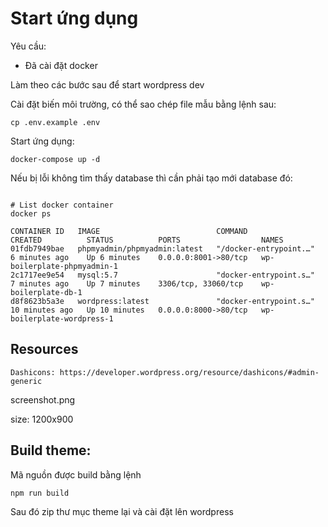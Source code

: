 # Start ứng dụng

Yêu cầu:

- Đã cài đặt docker

Làm theo các bước sau để start wordpress dev

Cài đặt biến môi trường, có thể sao chép file mẫu bằng lệnh sau: 
```text
cp .env.example .env
```

Start ứng dụng: 
```text
docker-compose up -d
```

Nếu bị lỗi không tìm thấy database thì cần phải tạo mới database đó:

```text

# List docker container
docker ps

CONTAINER ID   IMAGE                          COMMAND                  CREATED          STATUS          PORTS                  NAMES
01fdb7949bae   phpmyadmin/phpmyadmin:latest   "/docker-entrypoint.…"   6 minutes ago    Up 6 minutes    0.0.0.0:8001->80/tcp   wp-boilerplate-phpmyadmin-1
2c1717ee9e54   mysql:5.7                      "docker-entrypoint.s…"   7 minutes ago    Up 7 minutes    3306/tcp, 33060/tcp    wp-boilerplate-db-1
d8f8623b5a3e   wordpress:latest               "docker-entrypoint.s…"   10 minutes ago   Up 10 minutes   0.0.0.0:8000->80/tcp   wp-boilerplate-wordpress-1

```


## Resources

```text
Dashicons: https://developer.wordpress.org/resource/dashicons/#admin-generic
```

screenshot.png

size: 1200x900

## Build theme:

Mã nguồn được build bằng lệnh
```text
npm run build
```

Sau đó zip thư mục theme lại và cài đặt lên wordpress
